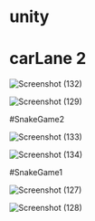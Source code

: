 # unity

# carLane 2
![Screenshot (132)](https://user-images.githubusercontent.com/93193151/208226334-ebfa6e82-1813-4e7a-ada9-e3db5e092a89.png)

![Screenshot (129)](https://user-images.githubusercontent.com/93193151/208226353-a0bc1925-2176-428d-a143-444acc0c214e.png)


#SnakeGame2

![Screenshot (133)](https://user-images.githubusercontent.com/93193151/208226597-3733ac75-6100-455b-9723-cb53d2d943b0.png)

![Screenshot (134)](https://user-images.githubusercontent.com/93193151/208226604-88e1b08b-4efc-4c7a-b29c-ef6527467d34.png)


#SnakeGame1

![Screenshot (127)](https://user-images.githubusercontent.com/93193151/208226623-416047c1-ed44-4388-a315-e55ca0d55705.png)

![Screenshot (128)](https://user-images.githubusercontent.com/93193151/208226630-729ba4bd-3051-4df3-8a2d-0008cd82fe90.png)
